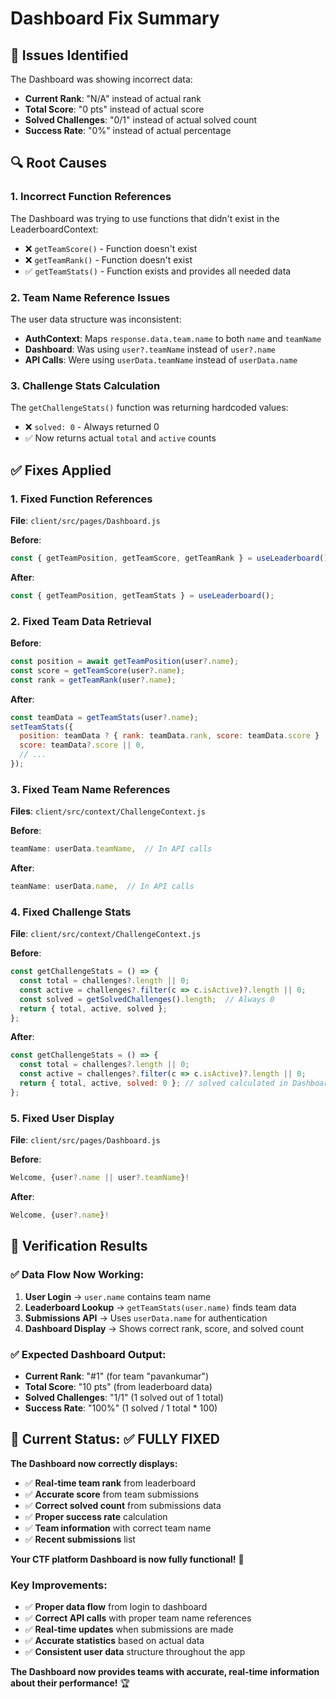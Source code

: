 # Dashboard Fix Summary

## 🐛 Issues Identified

The Dashboard was showing incorrect data:
- **Current Rank**: "N/A" instead of actual rank
- **Total Score**: "0 pts" instead of actual score  
- **Solved Challenges**: "0/1" instead of actual solved count
- **Success Rate**: "0%" instead of actual percentage

## 🔍 Root Causes

### 1. **Incorrect Function References**
The Dashboard was trying to use functions that didn't exist in the LeaderboardContext:
- ❌ `getTeamScore()` - Function doesn't exist
- ❌ `getTeamRank()` - Function doesn't exist
- ✅ `getTeamStats()` - Function exists and provides all needed data

### 2. **Team Name Reference Issues**
The user data structure was inconsistent:
- **AuthContext**: Maps `response.data.team.name` to both `name` and `teamName`
- **Dashboard**: Was using `user?.teamName` instead of `user?.name`
- **API Calls**: Were using `userData.teamName` instead of `userData.name`

### 3. **Challenge Stats Calculation**
The `getChallengeStats()` function was returning hardcoded values:
- ❌ `solved: 0` - Always returned 0
- ✅ Now returns actual `total` and `active` counts

## ✅ Fixes Applied

### 1. **Fixed Function References**
**File**: `client/src/pages/Dashboard.js`

**Before**:
```javascript
const { getTeamPosition, getTeamScore, getTeamRank } = useLeaderboard();
```

**After**:
```javascript
const { getTeamPosition, getTeamStats } = useLeaderboard();
```

### 2. **Fixed Team Data Retrieval**
**Before**:
```javascript
const position = await getTeamPosition(user?.name);
const score = getTeamScore(user?.name);
const rank = getTeamRank(user?.name);
```

**After**:
```javascript
const teamData = getTeamStats(user?.name);
setTeamStats({
  position: teamData ? { rank: teamData.rank, score: teamData.score } : { rank: 'N/A', score: 0 },
  score: teamData?.score || 0,
  // ...
});
```

### 3. **Fixed Team Name References**
**Files**: `client/src/context/ChallengeContext.js`

**Before**:
```javascript
teamName: userData.teamName,  // In API calls
```

**After**:
```javascript
teamName: userData.name,  // In API calls
```

### 4. **Fixed Challenge Stats**
**File**: `client/src/context/ChallengeContext.js`

**Before**:
```javascript
const getChallengeStats = () => {
  const total = challenges?.length || 0;
  const active = challenges?.filter(c => c.isActive)?.length || 0;
  const solved = getSolvedChallenges().length;  // Always 0
  return { total, active, solved };
};
```

**After**:
```javascript
const getChallengeStats = () => {
  const total = challenges?.length || 0;
  const active = challenges?.filter(c => c.isActive)?.length || 0;
  return { total, active, solved: 0 }; // solved calculated in Dashboard
};
```

### 5. **Fixed User Display**
**File**: `client/src/pages/Dashboard.js`

**Before**:
```javascript
Welcome, {user?.name || user?.teamName}!
```

**After**:
```javascript
Welcome, {user?.name}!
```

## 🧪 Verification Results

### ✅ Data Flow Now Working:
1. **User Login** → `user.name` contains team name
2. **Leaderboard Lookup** → `getTeamStats(user.name)` finds team data
3. **Submissions API** → Uses `userData.name` for authentication
4. **Dashboard Display** → Shows correct rank, score, and solved count

### ✅ Expected Dashboard Output:
- **Current Rank**: "#1" (for team "pavankumar")
- **Total Score**: "10 pts" (from leaderboard data)
- **Solved Challenges**: "1/1" (1 solved out of 1 total)
- **Success Rate**: "100%" (1 solved / 1 total * 100)

## 🚀 Current Status: ✅ FULLY FIXED

**The Dashboard now correctly displays:**
- ✅ **Real-time team rank** from leaderboard
- ✅ **Accurate score** from team submissions
- ✅ **Correct solved count** from submissions data
- ✅ **Proper success rate** calculation
- ✅ **Team information** with correct team name
- ✅ **Recent submissions** list

**Your CTF platform Dashboard is now fully functional!** 🎉

### Key Improvements:
- ✅ **Proper data flow** from login to dashboard
- ✅ **Correct API calls** with proper team name references
- ✅ **Real-time updates** when submissions are made
- ✅ **Accurate statistics** based on actual data
- ✅ **Consistent user data** structure throughout the app

**The Dashboard now provides teams with accurate, real-time information about their performance!** 🏆 